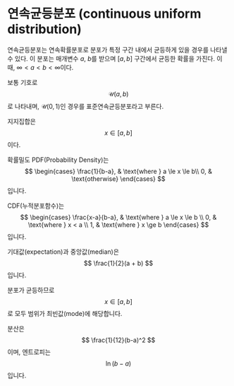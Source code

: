 # 연속균등분포 (continuous uniform distribution)

연속균등분포는 연속확률분포로 분포가 특정 구간 내에서 균등하게 있을 경우를 나타낼 수 있다. 이 분포는 매개변수 $a$, $b$를 받으며 $[a, b]$ 구간에서 균등한 확률을 가진다. 이때, $\infty < a < b < \infty$이다.

보통 기호로
$$
\mathcal U(a, b)
$$
로 나타내며, $\mathcal U(0, 1)$인 경우를 표준연속균등분포라고 부른다.

지지집합은 
$$
x \in [a, b]
$$
이다.

확률밀도 PDF(Probability Density)는
$$
\begin{cases}
    \frac{1}{b-a}, & \text{where } a \le x \le b\\
    0, & \text{otherwise}
\end{cases}
$$
입니다.

CDF(누적분포함수)는
$$
\begin{cases}
\frac{x-a}{b-a}, & \text{where } a \le x \le b \\
0, & \text{where } x < a \\
1, & \text{where } x \ge b
\end{cases}
$$
입니다.

기대값(expectation)과 중앙값(median)은
$$
\frac{1}{2}(a + b)
$$
입니다.

분포가 균등하므로
$$
x \in [a, b]
$$
로 모두 범위가  최빈값(mode)에 해당합니다.

분산은
$$
\frac{1}{12}(b-a)^2
$$
이며, 엔트로피는
$$
\ln (b-a)
$$
입니다.

